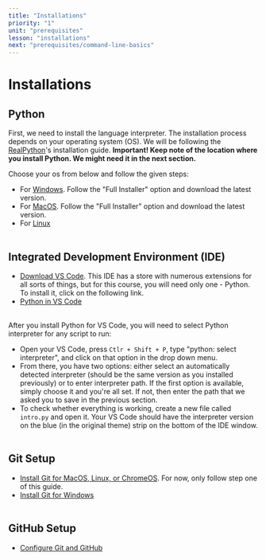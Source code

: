```yaml
---
title: "Installations"
priority: "1"
unit: "prerequisites"
lesson: "installations"
next: "prerequisites/command-line-basics"
---
```


# Installations

## Python

First, we need to install the language interpreter. The installation process depends on your operating system (OS). We will be following the [RealPython](https://realpython.com)'s installation guide. <b>Important! Keep note of the location where you install Python. We might need it in the next section.</b>

Choose your os from below and follow the given steps:

- For [Windows](https://realpython.com/installing-python/#how-to-install-python-on-windows). Follow the "Full Installer" option and download the latest version.
- For [MacOS](https://realpython.com/installing-python/#how-to-install-python-on-macos). Follow the "Full Installer" option and download the latest version.
- For [Linux](https://realpython.com/installing-python/#how-to-install-python-on-linux)
  <br><br>

## Integrated Development Environment (IDE)

- [Download VS Code](https://code.visualstudio.com/). This IDE has a store with numerous extensions for all sorts of things, but for this course, you will need only one - Python. To install it, click on the following link.
- [Python in VS Code](https://marketplace.visualstudio.com/items?itemName=ms-python.python)
  <br><br>

After you install Python for VS Code, you will need to select Python interpreter for any script to run:

- Open your VS Code, press `Ctlr + Shift + P`, type "python: select interpreter", and click on that option in the drop down menu.
- From there, you have two options: either select an automatically detected interpreter (should be the same version as you installed previously) or to enter interpreter path. If the first option is available, simply choose it and you're all set. If not, then enter the path that we asked you to save in the previous section.
- To check whether everything is working, create a new file called `intro.py` and open it. Your VS Code should have the interpreter version on the blue (in the original theme) strip on the bottom of the IDE window.
  <br><br>

## Git Setup

- [Install Git for MacOS, Linux, or ChromeOS](https://www.theodinproject.com/lessons/foundations-setting-up-git). For now, only follow step one of this guide.
- [Install Git for Windows](https://www.simplilearn.com/tutorials/git-tutorial/git-installation-on-windows)
  <br><br>

## GitHub Setup

- [Configure Git and GitHub](https://www.theodinproject.com/lessons/foundations-setting-up-git#step-2-configure-git-and-github)
